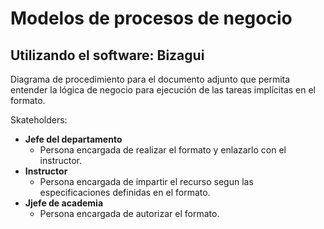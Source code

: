 # Modelos de procesos de negocio
## Utilizando el software: Bizagui

Diagrama de procedimiento para el documento adjunto que permita entender la lógica de negocio para ejecución de las tareas implícitas en el formato.

Skateholders:

- **Jefe del departamento**
  - Persona encargada de realizar el formato y enlazarlo con el instructor.
- **Instructor**
  - Persona encargada de impartir el recurso segun las especificaciones definidas en el formato.
- **Jjefe de academia**
  - Persona encargada de autorizar el formato.

